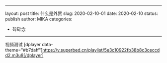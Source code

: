 
---
layout: post
title: 什么是外贸
slug: 2020-02-10-01
date: 2020-02-10
status: publish
author: MIKA
categories: 
  - 碎碎念
  
---
视频测试
[dplayer data-theme="#b7daff"]https://v.superbed.cn/playlist/5e3c10922fb38b8c3ceccdd2.m3u8[/dplayer]
